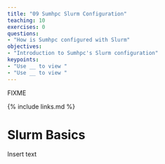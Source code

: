 ```yaml
---
title: "09 Sumhpc Slurm Configuration"
teaching: 10
exercises: 0
questions:
- "How is Sumhpc configured with Slurm"
objectives:
- "Introduction to Sumhpc's Slurm configuration"
keypoints:
- "Use __ to view "
- "Use __ to view "
---
```

FIXME

{% include links.md %}

# Slurm Basics

Insert text



